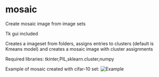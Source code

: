 # mosaic
Create mosaic image from image sets

Tk gui included

Creates a imageset from folders, assigns entries to clusters (default is Kmeans model) and creates a 
mosaic image with cluster assignments

Required libraries: tkinter,PIL,sklearn.cluster,numpy 

Example of mosaic created with cifar-10 set:
![Example](https://github.com/mjleinon/mosaic/blob/main/meitsimosaic1615030222.jpg)
